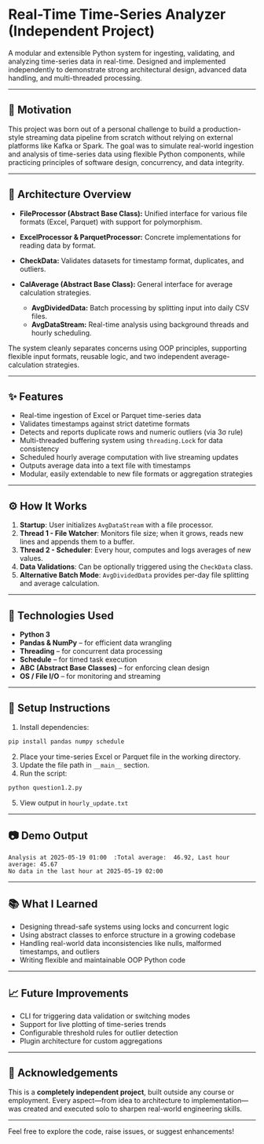 # Real-Time Time-Series Analyzer (Independent Project)

A modular and extensible Python system for ingesting, validating, and analyzing time-series data in real-time. Designed and implemented independently to demonstrate strong architectural design, advanced data handling, and multi-threaded processing.

---

## 📌 Motivation

This project was born out of a personal challenge to build a production-style streaming data pipeline from scratch without relying on external platforms like Kafka or Spark. The goal was to simulate real-world ingestion and analysis of time-series data using flexible Python components, while practicing principles of software design, concurrency, and data integrity.

---

## 🧱 Architecture Overview

* **FileProcessor (Abstract Base Class):** Unified interface for various file formats (Excel, Parquet) with support for polymorphism.
* **ExcelProcessor & ParquetProcessor:** Concrete implementations for reading data by format.
* **CheckData:** Validates datasets for timestamp format, duplicates, and outliers.
* **CalAverage (Abstract Base Class):** General interface for average calculation strategies.

  * **AvgDividedData:** Batch processing by splitting input into daily CSV files.
  * **AvgDataStream:** Real-time analysis using background threads and hourly scheduling.

The system cleanly separates concerns using OOP principles, supporting flexible input formats, reusable logic, and two independent average-calculation strategies.

---

## ✨ Features

* Real-time ingestion of Excel or Parquet time-series data
* Validates timestamps against strict datetime formats
* Detects and reports duplicate rows and numeric outliers (via 3σ rule)
* Multi-threaded buffering system using `threading.Lock` for data consistency
* Scheduled hourly average computation with live streaming updates
* Outputs average data into a text file with timestamps
* Modular, easily extendable to new file formats or aggregation strategies

---

## ⚙️ How It Works

1. **Startup**: User initializes `AvgDataStream` with a file processor.
2. **Thread 1 - File Watcher**: Monitors file size; when it grows, reads new lines and appends them to a buffer.
3. **Thread 2 - Scheduler**: Every hour, computes and logs averages of new values.
4. **Data Validations**: Can be optionally triggered using the `CheckData` class.
5. **Alternative Batch Mode**: `AvgDividedData` provides per-day file splitting and average calculation.

---

## 🧰 Technologies Used

* **Python 3**
* **Pandas & NumPy** – for efficient data wrangling
* **Threading** – for concurrent data processing
* **Schedule** – for timed task execution
* **ABC (Abstract Base Classes)** – for enforcing clean design
* **OS / File I/O** – for monitoring and streaming

---

## 🚀 Setup Instructions

1. Install dependencies:

```bash
pip install pandas numpy schedule
```

2. Place your time-series Excel or Parquet file in the working directory.
3. Update the file path in `__main__` section.
4. Run the script:

```bash
python question1.2.py
```

5. View output in `hourly_update.txt`

---

## 📷 Demo Output

```
Analysis at 2025-05-19 01:00  :Total average:  46.92, Last hour average: 45.67
No data in the last hour at 2025-05-19 02:00
```

---

## 📚 What I Learned

* Designing thread-safe systems using locks and concurrent logic
* Using abstract classes to enforce structure in a growing codebase
* Handling real-world data inconsistencies like nulls, malformed timestamps, and outliers
* Writing flexible and maintainable OOP Python code

---

## 📈 Future Improvements

* CLI for triggering data validation or switching modes
* Support for live plotting of time-series trends
* Configurable threshold rules for outlier detection
* Plugin architecture for custom aggregations

---

## 🧠 Acknowledgements

This is a **completely independent project**, built outside any course or employment. Every aspect—from idea to architecture to implementation—was created and executed solo to sharpen real-world engineering skills.

---

Feel free to explore the code, raise issues, or suggest enhancements!
